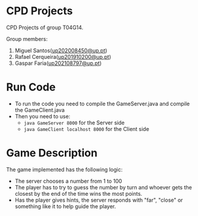# CPD Projects

CPD Projects of group T04G14.

Group members:
1. Miguel Santos(up202008450@up.pt)
2. Rafael Cerqueira(up201910200@up.pt)
3. Gaspar Faria(up202108797@up.pt)

# Run Code
- To run the code you need to compile the GameServer.java and compile the GameClient.java 
- Then you need to use:
    - `java GameServer 8000` for the Server side
    - `java GameClient localhost 8000` for the Client side

# Game Description
The game implemented has the following logic:
- The server chooses a number from 1 to 100
- The player has to try to guess the number by turn and whoever gets the closest by the end of the time wins the most points.
- Has the player gives hints, the server responds with "far", "close" or something like it to help guide the player.




